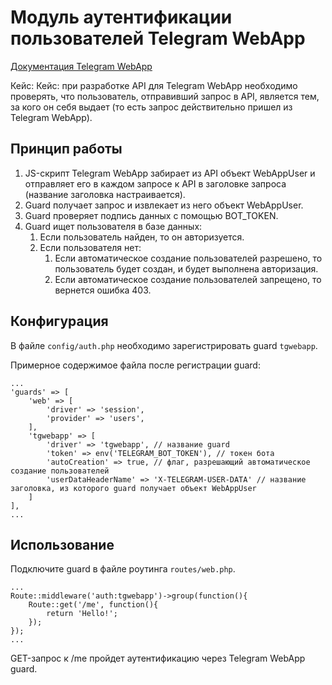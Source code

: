 # Модуль аутентификации пользователей Telegram WebApp

[Документация Telegram WebApp](https://core.telegram.org/bots/webapps)

Кейс: Кейс: при разработке API для Telegram WebApp необходимо проверять, что пользователь, отправивший запрос в API, является тем, за кого он себя выдает (то есть запрос действительно пришел из Telegram WebApp).

## Принцип работы

1. JS-скрипт Telegram WebApp забирает из API объект WebAppUser и отправляет его в каждом запросе к API в заголовке запроса (название заголовка настраивается).
2. Guard получает запрос и извлекает из него объект WebAppUser.
3. Guard проверяет подпись данных с помощью BOT_TOKEN.
4. Guard ищет пользователя в базе данных:
   1. Если пользователь найден, то он авторизуется.
   2. Если пользователя нет:
      1. Если автоматическое создание пользователей разрешено, то пользователь будет создан, и будет выполнена авторизация.
      2. Если автоматическое создание пользователей запрещено, то вернется ошибка 403.

## Конфигурация

В файле `config/auth.php` необходимо зарегистрировать guard `tgwebapp`.

Примерное содержимое файла после регистрации guard:
```text
...
'guards' => [
    'web' => [
        'driver' => 'session',
        'provider' => 'users',
    ],
    'tgwebapp' => [
        'driver' => 'tgwebapp', // название guard
        'token' => env('TELEGRAM_BOT_TOKEN'), // токен бота
        'autoCreation' => true, // флаг, разрешающий автоматическое создание пользователей
        'userDataHeaderName' => 'X-TELEGRAM-USER-DATA' // название заголовка, из которого guard получает объект WebAppUser
    ]
],
...
```

## Использование 

Подключите guard в файле роутинга `routes/web.php`.

```text
...
Route::middleware('auth:tgwebapp')->group(function(){
    Route::get('/me', function(){
        return 'Hello!';
    });
});
...
```

GET-запрос к /me пройдет аутентификацию через Telegram WebApp guard.